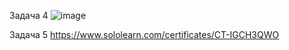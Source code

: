 Задача 4
![image](https://github.com/lissenko228/practica/assets/73995545/e4421d64-a32a-46b0-86ff-9fc177f7410e)

Задача 5
https://www.sololearn.com/certificates/CT-IGCH3QWO
